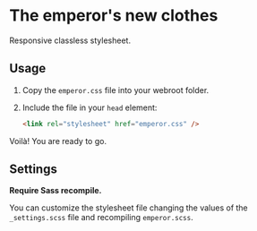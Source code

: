 # The emperor's new clothes

Responsive classless stylesheet.

## Usage

1. Copy the `emperor.css` file into your webroot folder.

2. Include the file in your `head` element:

    ```html
    <link rel="stylesheet" href="emperor.css" />
    ```

Voilà! You are ready to go.

## Settings

**Require Sass recompile.**

You can customize the stylesheet file changing the values of the `_settings.scss` file and recompiling `emperor.scss`.
